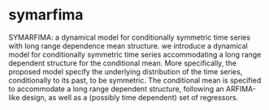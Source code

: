 # symarfima
SYMARFIMA: a dynamical model for conditionally symmetric time series with long range dependence mean structure.
we introduce a dynamical model for conditionally symmetric
time series accommodating a long range dependent structure for the conditional mean.
More specifically, the proposed model specify the underlying distribution of the time
series, conditionally to its past, to be symmetric. The conditional mean is specified to
accommodate a long range dependent structure, following an ARFIMA-like design,
as well as a (possibly time dependent) set of regressors.
